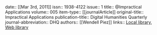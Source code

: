 date:: [[Mar 3rd, 2011]]
issn:: 1938-4122
issue:: 1
title:: @Impractical Applications
volume:: 005
item-type:: [[journalArticle]]
original-title:: Impractical Applications
publication-title:: Digital Humanities Quarterly
journal-abbreviation:: DHQ
authors:: [[Wendell Piez]]
links:: [Local library](zotero://select/groups/2386895/items/BUE52EWF), [Web library](https://www.zotero.org/groups/2386895/items/BUE52EWF)
